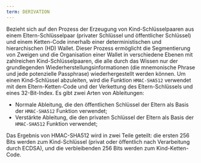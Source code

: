 ```yaml
---
term: DERIVATION
---
```


Bezieht sich auf den Prozess der Erzeugung von Kind-Schlüsselpaaren aus einem Eltern-Schlüsselpaar (privater Schlüssel und öffentlicher Schlüssel) und einem Ketten-Code innerhalb einer deterministischen und hierarchischen (HD) Wallet. Dieser Prozess ermöglicht die Segmentierung von Zweigen und die Organisation einer Wallet in verschiedene Ebenen mit zahlreichen Kind-Schlüsselpaaren, die alle durch das Wissen nur der grundlegenden Wiederherstellungsinformationen (die mnemonische Phrase und jede potenzielle Passphrase) wiederhergestellt werden können. Um einen Kind-Schlüssel abzuleiten, wird die Funktion `HMAC-SHA512` verwendet mit dem Eltern-Ketten-Code und der Verkettung des Eltern-Schlüssels und eines 32-Bit-Index. Es gibt zwei Arten von Ableitungen:
* Normale Ableitung, die den öffentlichen Schlüssel der Eltern als Basis der `HMAC-SHA512` Funktion verwendet;
* Verstärkte Ableitung, die den privaten Schlüssel der Eltern als Basis der `HMAC-SHA512` Funktion verwendet;

Das Ergebnis von HMAC-SHA512 wird in zwei Teile geteilt: die ersten 256 Bits werden zum Kind-Schlüssel (privat oder öffentlich nach Verarbeitung durch ECDSA), und die verbleibenden 256 Bits werden zum Kind-Ketten-Code.